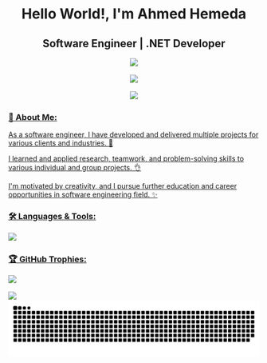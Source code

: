 <h1 align="center">Hello World!, I'm Ahmed Hemeda</h1>

<h2 align="center">Software Engineer | .NET Developer</h2>

  <p align="center"> <!-- Google Me -->
    <a href="https://www.google.com.eg/search?q=ahmed+hemeda">
    <img src="https://readme-typing-svg.herokuapp.com/?lines=Visit%20my%20LinkedIn%20Profile;I%20Post%20Insightful%20Content;Follow%20to%20get%20New%20Updates&font=Bold%20Code&center=true&height=55&color=30D050&pause=1750&vCenter=true&size=20">
  </p>

  <p align="center"> <!-- Profile Views -->
    <img src="https://komarev.com/ghpvc/?username=a-hemeda&color=4010B0" height="30"/>
  </p>

  <p align="center"> <!-- LinkedIn -->
    <a href="https://www.linkedin.com/in/a-hemeda">
    <img src="https://user-images.githubusercontent.com/88904952/234979284-68c11d7f-1acc-4f0c-ac78-044e1037d7b0.png" height="70"/>
  </p>

<h3 align="left">💎 About Me:</h3>
  <p align="left">As a software engineer, I have developed and delivered multiple projects for various clients and industries. 🔆
  <p align="left">I learned and applied research, teamwork, and problem-solving skills to various individual and group projects. 👌
  <p align="left">I'm motivated by creativity, and I pursue further education and career opportunities in software engineering field. ✨
  </p>

<h3 align="left">🛠️ Languages & Tools:</h3>
  <p align="left">
    <img src="https://skillicons.dev/icons?i=cpp,cs,dotnet,html,css,sass,bootstrap,js,typescript,angular,git,postman,stackoverflow&perline=13"/>
  </p>

<h3 align="left">🏆 GitHub Trophies:</h3>
  <p align="left">
    <img src="https://github-profile-trophy.vercel.app/?username=a-hemeda&theme=onestar&row=1&column=7"/>
  </p>
  
  <p align="left"> <!-- Most Used Languages -->
    <img src="https://github-readme-stats.vercel.app/api/top-langs?username=a-hemeda&layout=compact&langs_count=4&theme=codeSTACKr"/>
    <a/> <!-- Snake -->
    <img src="https://raw.githubusercontent.com/platane/snk/output/github-contribution-grid-snake-dark.svg">
  </p>
